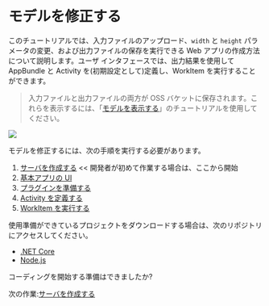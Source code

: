 # モデルを修正する

このチュートリアルでは、入力ファイルのアップロード、`width` と `height` パラメータの変更、および出力ファイルの保存を実行できる Web アプリの作成方法について説明します。ユーザ インタフェースでは、出力結果を使用して AppBundle と Activity を(初期設定として)定義し、WorkItem を実行することができます。 

> 入力ファイルと出力ファイルの両方が OSS バケットに保存されます。これらを表示するには、「[モデルを表示する](/ja-JP/tutorials/viewmodels)」のチュートリアルを使用してください。

![](_media/tutorials/run_sample_modifymodels.gif)

モデルを修正するには、次の手順を実行する必要があります。

1. [サーバを作成する](/ja-JP/environment/setup/2legged_da) << 開発者が初めて作業する場合は、ここから開始
2. [基本アプリの UI](/ja-JP/designautomation/html/)
3. [プラグインを準備する](/ja-JP/designautomation/appbundle/)
4. [Activity を定義する](/ja-JP/designautomation/activity/)
5. [WorkItem を実行する](/ja-JP/designautomation/workitem/)

使用準備ができているプロジェクトをダウンロードする場合は、次のリポジトリにアクセスしてください。

- [.NET Core](https://github.com/Autodesk-Forge/learn.forge.designautomation)
- [Node.js](https://github.com/Autodesk-Forge/learn.forge.designautomation/tree/nodejs)

コーディングを開始する準備はできましたか?

次の作業:[サーバを作成する](/ja-JP/environment/setup/2legged_da)